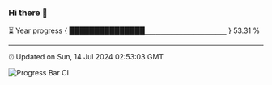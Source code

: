 ### Hi there 👋

⏳ Year progress { ███████████████▁▁▁▁▁▁▁▁▁▁▁▁▁▁▁ } 53.31 %

---

⏰ Updated on Sun, 14 Jul 2024 02:53:03 GMT

![Progress Bar CI](https://github.com/IshwaranRudhara/GIT-ACTION/workflows/Progress%20Bar%20CI/badge.svg)
